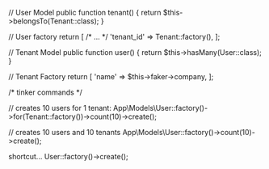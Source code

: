 // User Model
public function tenant() { return $this->belongsTo(Tenant::class); }

// User factory
return [ /* ... */ 'tenant_id' => Tenant::factory(), ];

// Tenant Model
public function user() { return $this->hasMany(User::class); }

// Tenant Factory
return [ 'name' => $this->faker->company, ];

/* tinker commands */

// creates 10 users for 1 tenant:
App\Models\User::factory()->for(Tenant::factory())->count(10)->create();

// creates 10 users and 10 tenants
App\Models\User::factory()->count(10)->create();

shortcut...
User::factory()->create();
